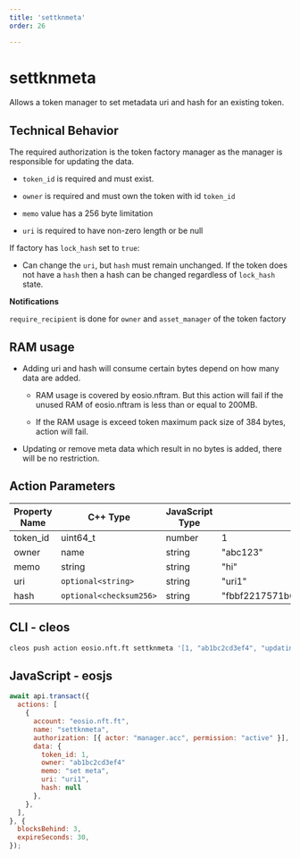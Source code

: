```yaml
---
title: 'settknmeta'
order: 26

---
```


# settknmeta

Allows a token manager to set metadata uri and hash for an existing token.

## Technical Behavior

The required authorization is the token factory manager as the manager is responsible for updating the data.

- `token_id` is required and must exist.

- `owner` is required and must own the token with id `token_id`

- `memo` value has a 256 byte limitation

- `uri` is required to have non-zero length or be null

If factory has `lock_hash` set to `true`:

- Can change the `uri`, but `hash` must remain unchanged. If the token does not have a `hash` then a hash can be changed regardless of `lock_hash` state.

**Notifications**

`require_recipient` is done for `owner` and `asset_manager` of the token factory

## RAM usage

-   Adding uri and hash will consume certain bytes depend on how many data are added.

    -   RAM usage is covered by eosio.nftram. But this action will fail if the unused RAM of eosio.nftram is less than or equal to 200MB.

    -   If the RAM usage is exceed token maximum pack size of 384 bytes, action will fail.

-   Updating or remove meta data which result in no bytes is added, there will be no restriction.

## Action Parameters

| Property Name | C++ Type                | JavaScript Type | Example                                                            |
| ------------- | ----------------------- | --------------- | ------------------------------------------------------------------ |
| token_id      | uint64_t                | number          | 1                                                                  |
| owner         | name                    | string          | "abc123"                                                           |
| memo          | string                  | string          | "hi"                                                               |
| uri           | `optional<string>`      | string          | "uri1"                                                             |
| hash          | `optional<checksum256>` | string          | "fbbf2217571b6dbe2fca75b0fd3aebb5b4e247bc89e235d4d09d014bb855d1c9" |

## CLI - cleos

```bash
cleos push action eosio.nft.ft settknmeta '[1, "ab1bc2cd3ef4", "updating", "uri1", "fbbf2217571b6dbe2fca75b0fd3aebb5b4e247bc89e235d4d09d014bb855d1c9"]' -p manager.acc@active
```

## JavaScript - eosjs

```javascript
await api.transact({
  actions: [
    {
      account: "eosio.nft.ft",
      name: "settknmeta",
      authorization: [{ actor: "manager.acc", permission: "active" }],
      data: {
        token_id: 1,
        owner: "ab1bc2cd3ef4"
        memo: "set meta",
        uri: "uri1",
        hash: null
      },
    },
  ],
}, {
  blocksBehind: 3,
  expireSeconds: 30,
});
```
